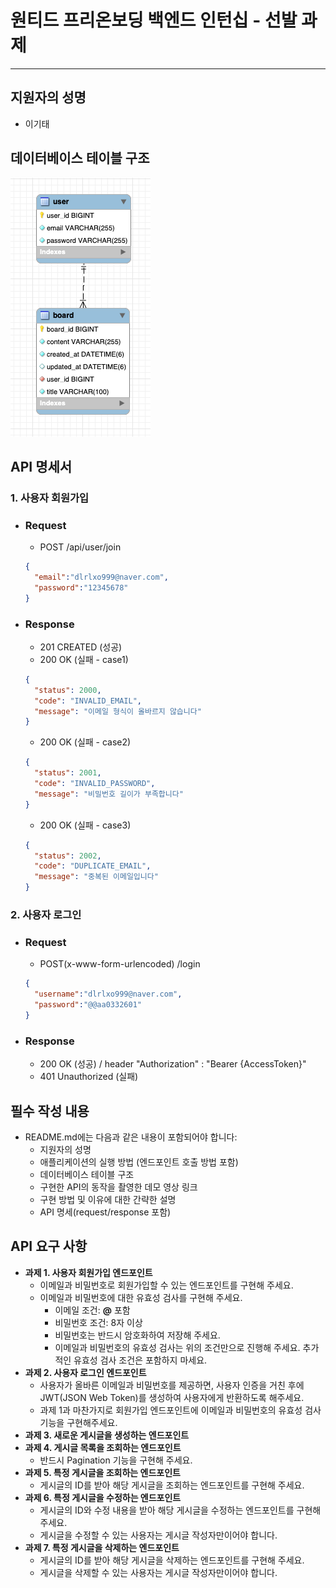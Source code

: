 # 원티드 프리온보딩 백엔드 인턴십 - 선발 과제

---

## 지원자의 성명
- 이기태

## 데이터베이스 테이블 구조
![img_3.png](database.png)

## API 명세서
### 1. 사용자 회원가입
- ### Request
    - POST /api/user/join
    ```json
    {
      "email":"dlrlxo999@naver.com",
      "password":"12345678"
    }
    ```
- ### Response
    - 201 CREATED (성공)
    - 200 OK (실패 - case1)
    ```json
    {
      "status": 2000,
      "code": "INVALID_EMAIL",
      "message": "이메일 형식이 올바르지 않습니다"
    }
    ```
    - 200 OK (실패 - case2)
    ```json
    {
      "status": 2001,
      "code": "INVALID_PASSWORD",
      "message": "비밀번호 길이가 부족합니다"
    }
    ```
    - 200 OK (실패 - case3)
    ```json
    {
      "status": 2002,
      "code": "DUPLICATE_EMAIL",
      "message": "중복된 이메일입니다"
    }
    ```

### 2. 사용자 로그인
- ### Request
    - POST(x-www-form-urlencoded) /login
    ```json
    {
      "username":"dlrlxo999@naver.com",
      "password":"@@aa0332601"
    }
    ```
- ### Response
    - 200 OK (성공) / header "Authorization" : "Bearer {AccessToken}"
    - 401 Unauthorized (실패)


## 필수 작성 내용
- README.md에는 다음과 같은 내용이 포함되어야 합니다:
    - 지원자의 성명
    - 애플리케이션의 실행 방법 (엔드포인트 호출 방법 포함)
    - 데이터베이스 테이블 구조
    - 구현한 API의 동작을 촬영한 데모 영상 링크
    - 구현 방법 및 이유에 대한 간략한 설명
    - API 명세(request/response 포함)

## API 요구 사항
- **과제 1. 사용자 회원가입 엔드포인트**
    - 이메일과 비밀번호로 회원가입할 수 있는 엔드포인트를 구현해 주세요.
    - 이메일과 비밀번호에 대한 유효성 검사를 구현해 주세요.
        - 이메일 조건: **@** 포함
        - 비밀번호 조건: 8자 이상
        - 비밀번호는 반드시 암호화하여 저장해 주세요.
        - 이메일과 비밀번호의 유효성 검사는 위의 조건만으로 진행해 주세요. 추가적인 유효성 검사 조건은 포함하지 마세요.
- **과제 2. 사용자 로그인 엔드포인트**
    - 사용자가 올바른 이메일과 비밀번호를 제공하면, 사용자 인증을 거친 후에 JWT(JSON Web Token)를 생성하여 사용자에게 반환하도록 해주세요.
    - 과제 1과 마찬가지로 회원가입 엔드포인트에 이메일과 비밀번호의 유효성 검사기능을 구현해주세요.
- **과제 3. 새로운 게시글을 생성하는 엔드포인트**
- **과제 4. 게시글 목록을 조회하는 엔드포인트**
    - 반드시 Pagination 기능을 구현해 주세요.
- **과제 5. 특정 게시글을 조회하는 엔드포인트**
    - 게시글의 ID를 받아 해당 게시글을 조회하는 엔드포인트를 구현해 주세요.
- **과제 6. 특정 게시글을 수정하는 엔드포인트**
    - 게시글의 ID와 수정 내용을 받아 해당 게시글을 수정하는 엔드포인트를 구현해 주세요.
    - 게시글을 수정할 수 있는 사용자는 게시글 작성자만이어야 합니다.
- **과제 7. 특정 게시글을 삭제하는 엔드포인트**
    - 게시글의 ID를 받아 해당 게시글을 삭제하는 엔드포인트를 구현해 주세요.
    - 게시글을 삭제할 수 있는 사용자는 게시글 작성자만이어야 합니다.